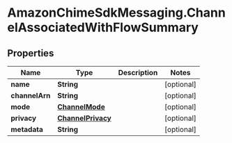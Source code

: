 # AmazonChimeSdkMessaging.ChannelAssociatedWithFlowSummary

## Properties

Name | Type | Description | Notes
------------ | ------------- | ------------- | -------------
**name** | **String** |  | [optional] 
**channelArn** | **String** |  | [optional] 
**mode** | [**ChannelMode**](ChannelMode.md) |  | [optional] 
**privacy** | [**ChannelPrivacy**](ChannelPrivacy.md) |  | [optional] 
**metadata** | **String** |  | [optional] 


